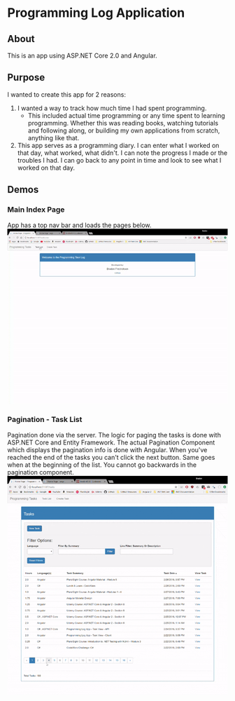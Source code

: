 # Programming Log Application

## About
This is an app using ASP.NET Core 2.0 and Angular.

## Purpose
I wanted to create this app for 2 reasons:
1. I wanted a way to track how much time I had spent programming.
    * This included actual time programming or any time spent to learning programming.
    Whether this was reading books, watching tutorials and following along, or building my own applications from scratch, anything like that.
2. This app serves as a programming diary. I can enter what I worked on that day, what worked, what didn't. I can note the progress I made or the troubles I had.
I can go back to any point in time and look to see what I worked on that day.


## Demos
### Main Index Page

App has a top nav bar and loads the pages below.
![alt text](https://github.com/bradonf333/ProgrammingLog_ASP.NETCore/blob/master/Demos/NavBarDemo.gif "Main Index")

### Pagination - Task List

Pagination done via the server. The logic for paging the tasks is done with ASP.NET Core and Entity Framework. The actual Pagination Component which displays the pagination info is done with Angular. When you've reached the end of the tasks you can't click the next button. Same goes when at the beginning of the list. You cannot go backwards in the pagination component.
![alt text](https://github.com/bradonf333/ProgrammingLog_ASP.NETCore/blob/master/Demos/Pagination.gif "Task List - Pagination")